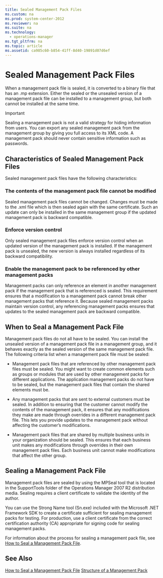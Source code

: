 ```yaml
---
title: Sealed Management Pack Files
ms.custom: na
ms.prod: system-center-2012
ms.reviewer: na
ms.suite: na
ms.technology: 
  - operations-manager
ms.tgt_pltfrm: na
ms.topic: article
ms.assetid: ca985c60-b854-41ff-8d40-19891d07d6ef
---
```

# Sealed Management Pack Files
When a management pack file is sealed, it is converted to a binary file that has an .mp extension. Either the sealed or the unsealed version of a management pack file can be installed to a management group, but both cannot be installed at the same time.

> [!IMPORTANT]
> Sealing a management pack is not a valid strategy for hiding information from users. You can export any sealed management pack from the management group by giving you full access to its XML code. A management pack should never contain sensitive information such as passwords.

## Characteristics of Sealed Management Pack Files
Sealed management pack files have the following characteristics:

### The contents of the management pack file cannot be modified
Sealed management pack files cannot be changed. Changes must be made to the .xml file which is then sealed again with the same certificate. Such an update can only be installed in the same management group if the updated management pack is backward compatible.

### Enforce version control
Only sealed management pack files enforce version control when an updated version of the management pack is installed. If the management pack is unsealed, the new version is always installed regardless of its backward compatibility.

### Enable the management pack to be referenced by other management packs
Management packs can only reference an element in another management pack if the management pack that is referenced is sealed. This requirement ensures that a modification to a management pack cannot break other management packs that reference it. Because sealed management packs maintain version control, any referencing management packs ensures that updates to the sealed management pack are backward compatible.

## When to Seal a Management Pack File
Management pack files do not all have to be sealed. You can install the unsealed version of a management pack file in a management group, and it behaves exactly as the sealed version of the same management pack file. The following criteria list when a management pack file must be sealed:

-   Management pack files that are referenced by other management pack files must be sealed. You might want to create common elements such as groups or modules that are used by other management packs for different applications. The application management packs do not have to be sealed, but the management pack files that contain the shared elements must be.

-   Any management packs that are sent to external customers must be sealed. In addition to ensuring that the customer cannot modify the contents of the management pack, it ensures that any modifications they make are made through overrides in a different management pack file. This lets you provide updates to the management pack without affecting the customer’s modifications.

-   Management pack files that are shared by multiple business units in your organization should be sealed. This ensures that each business unit makes any modifications through overrides in their own management pack files. Each business unit cannot make modifications that affect the other group.

## Sealing a Management Pack File
Management pack files are sealed by using the MPSeal tool that is located in the SupportTools folder of the Operations Manager 2007 R2 distribution media. Sealing requires a client certificate to validate the identity of the author.

You can use the Strong Name tool \(Sn.exe\) included with the Microsoft .NET Framework SDK to create a certificate sufficient for sealing management packs for testing. For production, use a client certificate from the correct certification authority \(CA\) appropriate for signing code for sealing management packs.

For information about the process for sealing a management pack file, see [How to Seal a Management Pack File](How-to-Seal-a-Management-Pack-File.md).

## See Also
[How to Seal a Management Pack File](How-to-Seal-a-Management-Pack-File.md)
[Structure of a Management Pack](Structure-of-a-Management-Pack.md)


